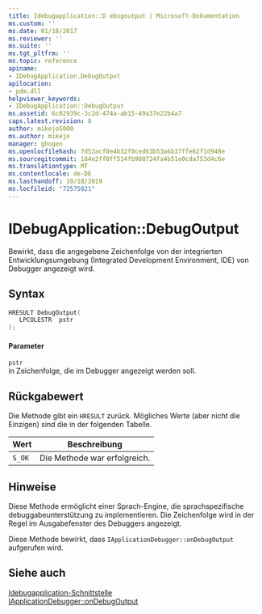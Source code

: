 ```yaml
---
title: Idebugapplication::D ebugoutput | Microsoft-Dokumentation
ms.custom: ''
ms.date: 01/18/2017
ms.reviewer: ''
ms.suite: ''
ms.tgt_pltfrm: ''
ms.topic: reference
apiname:
- IDebugApplication.DebugOutput
apilocation:
- pdm.dll
helpviewer_keywords:
- IDebugApplication::DebugOutput
ms.assetid: 6c02939c-3c2d-474a-ab15-49a37e22b4a7
caps.latest.revision: 8
author: mikejo5000
ms.author: mikejo
manager: ghogen
ms.openlocfilehash: 7d52acf0e4b32f0ced63b53a6b37ffe62f1d948e
ms.sourcegitcommit: 184e2ff0ff514fb980724fa4b51e0cda753d4c6e
ms.translationtype: MT
ms.contentlocale: de-DE
ms.lasthandoff: 10/18/2019
ms.locfileid: "72575021"
---
```

# <a name="idebugapplicationdebugoutput"></a>IDebugApplication::DebugOutput
Bewirkt, dass die angegebene Zeichenfolge von der integrierten Entwicklungsumgebung (Integrated Development Environment, IDE) von Debugger angezeigt wird.  
  
## <a name="syntax"></a>Syntax  
  
```cpp
HRESULT DebugOutput(  
   LPCOLESTR  pstr  
);  
```  
  
#### <a name="parameters"></a>Parameter  
 `pstr`  
 in Zeichenfolge, die im Debugger angezeigt werden soll.  
  
## <a name="return-value"></a>Rückgabewert  
 Die Methode gibt ein `HRESULT` zurück. Mögliches Werte (aber nicht die Einzigen) sind die in der folgenden Tabelle.  
  
|Wert|Beschreibung|  
|-----------|-----------------|  
|`S_OK`|Die Methode war erfolgreich.|  
  
## <a name="remarks"></a>Hinweise  
 Diese Methode ermöglicht einer Sprach-Engine, die sprachspezifische debuggabeunterstützung zu implementieren. Die Zeichenfolge wird in der Regel im Ausgabefenster des Debuggers angezeigt.  
  
 Diese Methode bewirkt, dass `IApplicationDebugger::onDebugOutput` aufgerufen wird.  
  
## <a name="see-also"></a>Siehe auch  
 [Idebugapplication-Schnittstelle](../../winscript/reference/idebugapplication-interface.md)    
 [IApplicationDebugger::onDebugOutput](../../winscript/reference/iapplicationdebugger-ondebugoutput.md)